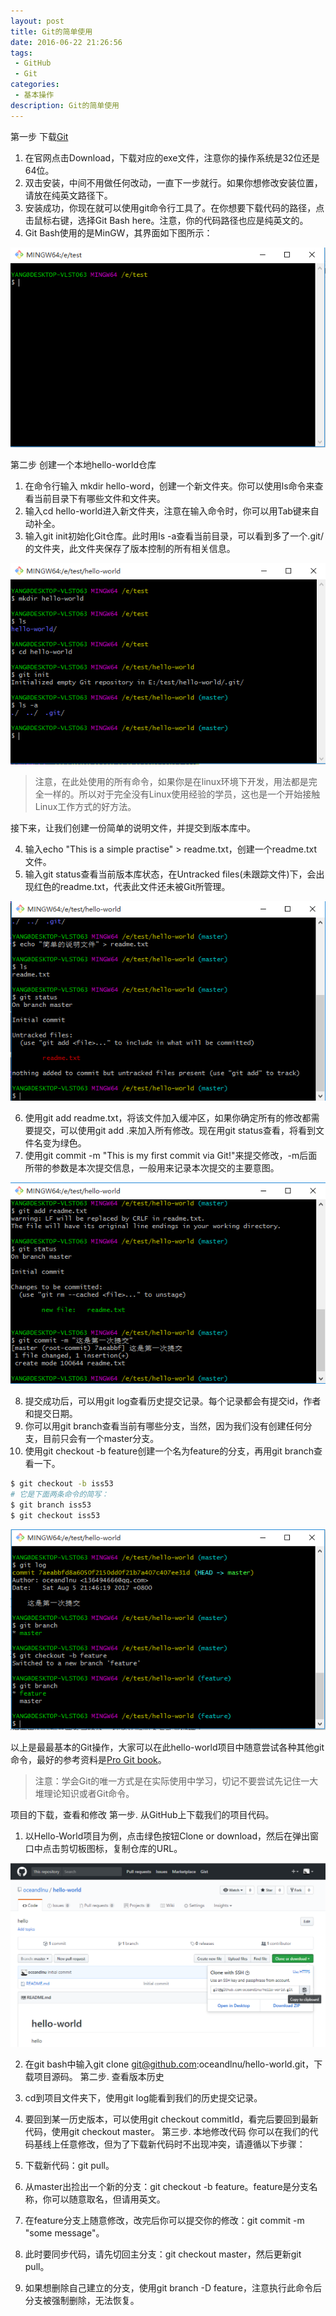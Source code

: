 ```yaml
---
layout: post
title: Git的简单使用
date: 2016-06-22 21:26:56
tags:
 - GitHub
 - Git
categories:
 - 基本操作
description: Git的简单使用
---
```

第一步 下载[Git](https://git-scm.com/)
1. 在官网点击Download，下载对应的exe文件，注意你的操作系统是32位还是64位。
2. 双击安装，中间不用做任何改动，一直下一步就行。如果你想修改安装位置，请放在纯英文路径下。
3. 安装成功，你现在就可以使用git命令行工具了。在你想要下载代码的路径，点击鼠标右键，选择Git Bash here。注意，你的代码路径也应是纯英文的。
4. Git Bash使用的是MinGW，其界面如下图所示：

![](/uploads/2016-06-22/1.png)

第二步 创建一个本地hello-world仓库
1. 在命令行输入 mkdir hello-word，创建一个新文件夹。你可以使用ls命令来查看当前目录下有哪些文件和文件夹。
2. 输入cd hello-world进入新文件夹，注意在输入命令时，你可以用Tab键来自动补全。
3. 输入git init初始化Git仓库。此时用ls -a查看当前目录，可以看到多了一个.git/的文件夹，此文件夹保存了版本控制的所有相关信息。

![](/uploads/2016-06-22/2.png)

>注意，在此处使用的所有命令，如果你是在linux环境下开发，用法都是完全一样的。所以对于完全没有Linux使用经验的学员，这也是一个开始接触Linux工作方式的好方法。

接下来，让我们创建一份简单的说明文件，并提交到版本库中。

4. 输入echo "This is a simple practise" > readme.txt，创建一个readme.txt文件。
5. 输入git status查看当前版本库状态，在Untracked files(未跟踪文件)下，会出现红色的readme.txt，代表此文件还未被Git所管理。

![](/uploads/2016-06-22/3.png)

6. 使用git add readme.txt，将该文件加入缓冲区，如果你确定所有的修改都需要提交，可以使用git add .来加入所有修改。现在用git status查看，将看到文件名变为绿色。
7. 使用git commit -m "This is my first commit via Git!"来提交修改，-m后面所带的参数是本次提交信息，一般用来记录本次提交的主要意图。

![](/uploads/2016-06-22/4.png)

8. 提交成功后，可以用git log查看历史提交记录。每个记录都会有提交id，作者和提交日期。
9. 你可以用git branch查看当前有哪些分支，当然，因为我们没有创建任何分支，目前只会有一个master分支。
10. 使用git checkout -b feature创建一个名为feature的分支，再用git branch查看一下。
```bash
$ git checkout -b iss53
# 它是下面两条命令的简写：
$ git branch iss53
$ git checkout iss53
```

![](/uploads/2016-06-22/5.png)

以上是最最基本的Git操作，大家可以在此hello-world项目中随意尝试各种其他git命令，最好的参考资料是[Pro Git book](https://git-scm.com/book/zh/v2)。

>注意：学会Git的唯一方式是在实际使用中学习，切记不要尝试先记住一大堆理论知识或者Git命令。

项目的下载，查看和修改
第一步. 从GitHub上下载我们的项目代码。
1. 以Hello-World项目为例，点击绿色按钮Clone or download，然后在弹出窗口中点击剪切板图标，复制仓库的URL。

![](/uploads/2016-06-22/6.png)

2. 在git bash中输入git clone git@github.com:oceandlnu/hello-world.git，下载项目源码。
第二步. 查看版本历史
1. cd到项目文件夹下，使用git log能看到我们的历史提交记录。
2. 要回到某一历史版本，可以使用git checkout commitId，看完后要回到最新代码，使用git checkout master。
第三步. 本地修改代码
你可以在我们的代码基线上任意修改，但为了下载新代码时不出现冲突，请遵循以下步骤：

1. 下载新代码：git pull。
2. 从master出捡出一个新的分支：git checkout -b feature。feature是分支名称，你可以随意取名，但请用英文。
3. 在feature分支上随意修改，改完后你可以提交你的修改：git commit -m "some message"。
4. 此时要同步代码，请先切回主分支：git checkout master，然后更新git pull。
5. 如果想删除自己建立的分支，使用git branch -D feature，注意执行此命令后分支被强制删除，无法恢复。